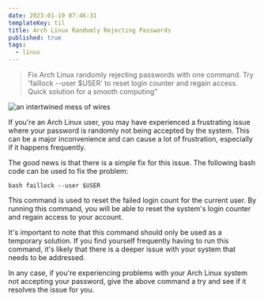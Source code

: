 ```yaml
---
date: 2023-01-19 07:46:31
templateKey: til
title: Arch Linux Randomly Rejecting Passwords
published: true
tags:
  - linux
---
```


> Fix Arch Linux randomly rejecting passwords with one command. Try
> 'faillock --user $USER' to reset login counter and regain access. Quick
> solution for a smooth computing"

![an intertwined mess of wires](https://stable-diffusion.waylonwalker.com/000255.3612717469.webp)

If you're an Arch Linux user, you may have experienced a frustrating issue
where your password is randomly not being accepted by the system. This can be a
major inconvenience and can cause a lot of frustration, especially if it
happens frequently.

The good news is that there is a simple fix for this issue. The following bash
code can be used to fix the problem:

`bash faillock --user $USER`

This command is used to reset the failed login count for the current user. By
running this command, you will be able to reset the system's login counter and
regain access to your account.

It's important to note that this command should only be used as a temporary
solution. If you find yourself frequently having to run this command, it's
likely that there is a deeper issue with your system that needs to be
addressed.

In any case, if you're experiencing problems with your Arch Linux system not
accepting your password, give the above command a try and see if it resolves
the issue for you.
